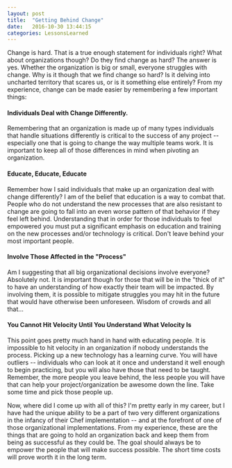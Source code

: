 ```yaml
---
layout: post
title:  "Getting Behind Change"
date:   2016-10-30 13:44:15
categories: LessonsLearned
---
```


Change is hard. That is a true enough statement for individuals right? What about organizations though? Do they find change as hard? The answer is yes. Whether the organization is big or small, everyone struggles with change. Why is it though that we find change so hard? Is it delving into uncharted territory that scares us, or is it something else entirely? From my experience, change can be made easier by remembering a few important things:

#### Individuals Deal with Change Differently.
Remembering that an organization is made up of many types individuals that handle situations differently is critical to the success of any project -- especially one that is going to change the way multiple teams work. It is important to keep all of those differences in mind when pivoting an organization.

#### Educate, Educate, Educate
Remember how I said individuals that make up an organization deal with change differently? I am of the belief that education is a way to combat that. People who do not understand the new processes that are also resistant to change are going to fall into an even worse pattern of that behavior if they feel left behind. Understanding that in order for those individuals to feel empowered you must put a significant emphasis on education and training on the new processes and/or technology is critical. Don't leave behind your most important people.

#### Involve Those Affected in the "Process"
Am I suggesting that all big organizational decisions involve everyone? Absolutely not. It is important though for those that will be in the "thick of it" to have an understanding of how exactly their team will be impacted. By involving them, it is possible to mitigate struggles you may hit in the future that would have otherwise been unforeseen. Wisdom of crowds and all that...

#### You Cannot Hit Velocity Until You Understand What Velocity Is
This point goes pretty much hand in hand with educating people. It is impossible to hit velocity in an organization if nobody understands the process. Picking up a new technology has a learning curve. You will have outliers -- individuals who can look at it once and understand it well enough to begin practicing, but you will also have those that need to be taught. Remember, the more people you leave behind, the less people you will have that can help your project/organization be awesome down the line. Take some time and pick those people up.

Now, where did I come up with all of this? I'm pretty early in my career, but I have had the unique ability to be a part of two very different organizations in the infancy of their Chef implementation -- and at the forefront of one of those organizational implementations. From my experience, these are the things that are going to hold an organization back and keep them from being as successful as they could be. The goal should always be to empower the people that will make success possible. The short time costs will prove worth it in the long term.
